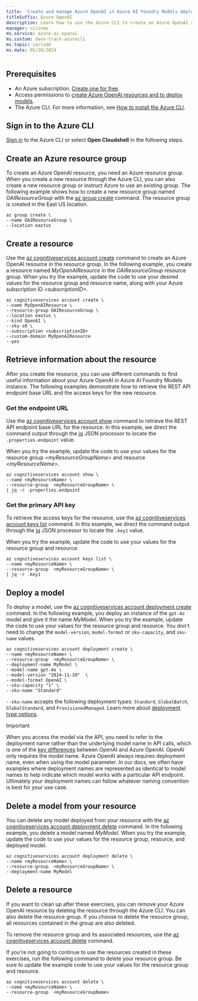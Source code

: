```yaml
---
title: 'Create and manage Azure OpenAI in Azure AI Foundry Models deployments with the Azure CLI'
titleSuffix: Azure OpenAI
description: Learn how to use the Azure CLI to create an Azure OpenAI resource and manage deployments with the Azure OpenAI.
manager: nitinme
ms.service: azure-ai-openai
ms.custom: devx-track-azurecli
ms.topic: include
ms.date: 05/20/2024
---
```


## Prerequisites

- An Azure subscription. <a href="https://azure.microsoft.com/free/ai-services" target="_blank">Create one for free</a>.
- Access permissions to [create Azure OpenAI resources and to deploy models](../how-to/role-based-access-control.md).
- The Azure CLI. For more information, see [How to install the Azure CLI](/cli/azure/install-azure-cli).



## Sign in to the Azure CLI

[Sign in](/cli/azure/authenticate-azure-cli) to the Azure CLI or select **Open Cloudshell** in the following steps.

## Create an Azure resource group

To create an Azure OpenAI resource, you need an Azure resource group. When you create a new resource through the Azure CLI, you can also create a new resource group or instruct Azure to use an existing group. The following example shows how to create a new resource group named _OAIResourceGroup_ with the [az group create](/cli/azure/group?view=azure-cli-latest&preserve-view=true#az-group-create) command. The resource group is created in the East US location. 

```azurecli-interactive
az group create \
--name OAIResourceGroup \
--location eastus
```

## Create a resource

Use the [az cognitiveservices account create](/cli/azure/cognitiveservices/account?view=azure-cli-latest&preserve-view=true#az-cognitiveservices-account-create) command to create an Azure OpenAI resource in the resource group. In the following example, you create a resource named _MyOpenAIResource_ in the _OAIResourceGroup_ resource group. When you try the example, update the code to use your desired values for the resource group and resource name, along with your Azure subscription ID _\<subscriptionID>_.

```azurecli
az cognitiveservices account create \
--name MyOpenAIResource \
--resource-group OAIResourceGroup \
--location eastus \
--kind OpenAI \
--sku s0 \
--subscription <subscriptionID>
--custom-domain MyOpenAIResource
--yes
```

## Retrieve information about the resource

After you create the resource, you can use different commands to find useful information about your Azure OpenAI in Azure AI Foundry Models instance. The following examples demonstrate how to retrieve the REST API endpoint base URL and the access keys for the new resource.

### Get the endpoint URL

Use the [az cognitiveservices account show](/cli/azure/cognitiveservices/account?view=azure-cli-latest&preserve-view=true#az-cognitiveservices-account-show) command to retrieve the REST API endpoint base URL for the resource. In this example, we direct the command output through the [jq](https://jqlang.github.io/jq/) JSON processor to locate the `.properties.endpoint` value.

When you try the example, update the code to use your values for the resource group _\<myResourceGroupName>_ and resource _\<myResourceName>_.

```azurecli
az cognitiveservices account show \
--name <myResourceName> \
--resource-group  <myResourceGroupName> \
| jq -r .properties.endpoint
```

### Get the primary API key

To retrieve the access keys for the resource, use the [az cognitiveservices account keys list](/cli/azure/cognitiveservices/account?view=azure-cli-latest&preserve-view=true#az-cognitiveservices-account-keys-list) command. In this example, we direct the command output through the [jq](https://jqlang.github.io/jq/) JSON processor to locate the `.key1` value.

When you try the example, update the code to use your values for the resource group and resource.

```azurecli
az cognitiveservices account keys list \
--name <myResourceName> \
--resource-group  <myResourceGroupName> \
| jq -r .key1
```

## Deploy a model

To deploy a model, use the [az cognitiveservices account deployment create](/cli/azure/cognitiveservices/account/deployment?view=azure-cli-latest&preserve-view=true#az-cognitiveservices-account-deployment-create) command. In the following example, you deploy an instance of the `gpt-4o` model and give it the name _MyModel_. When you try the example, update the code to use your values for the resource group and resource. You don't need to change the `model-version`, `model-format` or `sku-capacity`, and `sku-name` values.

```azurecli
az cognitiveservices account deployment create \
--name <myResourceName> \
--resource-group  <myResourceGroupName> \
--deployment-name MyModel \
--model-name gpt-4o \
--model-version "2024-11-20"  \
--model-format OpenAI \
--sku-capacity "1" \
--sku-name "Standard"
```

`--sku-name` accepts the following deployment types: `Standard`, `GlobalBatch`, `GlobalStandard`, and `ProvisionedManaged`.  Learn more about [deployment type options](../../foundry-models/concepts/deployment-types.md).


> [!IMPORTANT]
> When you access the model via the API, you need to refer to the deployment name rather than the underlying model name in API calls, which is one of the [key differences](../how-to/switching-endpoints.yml) between OpenAI and Azure OpenAI. OpenAI only requires the model name. Azure OpenAI always requires deployment name, even when using the model parameter. In our docs, we often have examples where deployment names are represented as identical to model names to help indicate which model works with a particular API endpoint. Ultimately your deployment names can follow whatever naming convention is best for your use case.

## Delete a model from your resource

You can delete any model deployed from your resource with the [az cognitiveservices account deployment delete](/cli/azure/cognitiveservices/account/deployment?view=azure-cli-latest&preserve-view=true#az-cognitiveservices-account-deployment-delete) command. In the following example, you delete a model named _MyModel_. When you try the example, update the code to use your values for the resource group, resource, and deployed model. 

```azurecli
az cognitiveservices account deployment delete \
--name <myResourceName> \
--resource-group  <myResourceGroupName> \
--deployment-name MyModel
```

## Delete a resource

If you want to clean up after these exercises, you can remove your Azure OpenAI resource by deleting the resource through the Azure CLI. You can also delete the resource group. If you choose to delete the resource group, all resources contained in the group are also deleted.

To remove the resource group and its associated resources, use the [az cognitiveservices account delete](/cli/azure/cognitiveservices/account/deployment?view=azure-cli-latest&preserve-view=true#az-cognitiveservices-account-delete) command.

If you're not going to continue to use the resources created in these exercises, run the following command to delete your resource group. Be sure to update the example code to use your values for the resource group and resource.

```azurecli
az cognitiveservices account delete \
--name <myResourceName> \
--resource-group  <myResourceGroupName>
```

